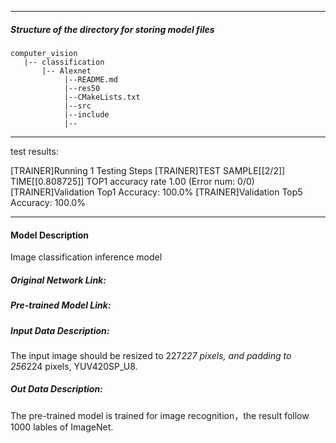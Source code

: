 *******************************************************************************
##### Structure of the directory for storing model files
```
computer_vision
   |-- classification   
       |-- Alexnet
            |--README.md            
            |--res50   
            |--CMakeLists.txt   
            |--src
            |--include
            |--
```
*******************************************************************************

  test results:

[TRAINER]Running 1 Testing Steps
[TRAINER]TEST SAMPLE[[2/2]] TIME[[0.808725]] TOP1 accuracy rate 1.00 (Error num: 0/0)
[TRAINER]Validation Top1 Accuracy: 100.0%
[TRAINER]Validation Top5 Accuracy: 100.0%


*******************************************************************************
#### Model Description

Image classification inference model

##### Original Network Link:



##### Pre-trained Model Link:




##### Input Data Description:

The input image should be resized to 227*227 pixels, and padding to 256*224 pixels, YUV420SP_U8.

##### Out Data Description:

The pre-trained model is trained for image recognition，the result follow 1000 lables of ImageNet.

